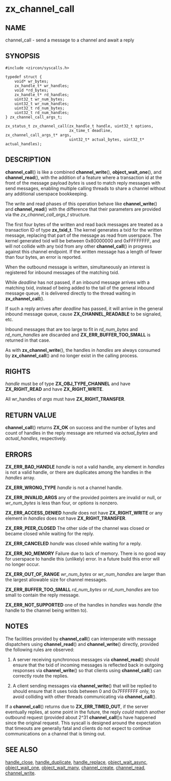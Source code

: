 # zx_channel_call

## NAME

channel_call - send a message to a channel and await a reply

## SYNOPSIS

```
#include <zircon/syscalls.h>

typedef struct {
    void* wr_bytes;
    zx_handle_t* wr_handles;
    void *rd_bytes;
    zx_handle_t* rd_handles;
    uint32_t wr_num_bytes;
    uint32_t wr_num_handles;
    uint32_t rd_num_bytes;
    uint32_t rd_num_handles;
} zx_channel_call_args_t;

zx_status_t zx_channel_call(zx_handle_t handle, uint32_t options,
                            zx_time_t deadline, zx_channel_call_args_t* args,
                            uint32_t* actual_bytes, uint32_t* actual_handles);
```

## DESCRIPTION

**channel_call**() is like a combined **channel_write**(), **object_wait_one**(),
and **channel_read**(), with the addition of a feature where a transaction id at
the front of the message payload *bytes* is used to match reply messages with send
messages, enabling multiple calling threads to share a channel without any additional
userspace bookkeeping.

The write and read phases of this operation behave like **channel_write**() and
**channel_read**() with the difference that their parameters are provided via the
*zx_channel_call_args_t* structure.

The first four bytes of the written and read back messages are treated as a
transaction ID of type **zx_txid_t**.  The kernel generates a txid for the
written message, replacing that part of the message as read from userspace.
The kernel generated txid will be between 0x80000000 and 0xFFFFFFFF, and will
not collide with any txid from any other **channel_call**() in progress against
this channel endpoint.  If the written message has a length of fewer than four
bytes, an error is reported.

When the outbound message is written, simultaneously an interest is registered
for inbound messages of the matching txid.

While *deadline* has not passed, if an inbound message arrives with a matching txid,
instead of being added to the tail of the general inbound message queue, it is delivered
directly to the thread waiting in **zx_channel_call**().

If such a reply arrives after *deadline* has passed, it will arrive in the general
inbound message queue, cause **ZX_CHANNEL_READABLE** to be signaled, etc.

Inbound messages that are too large to fit in *rd_num_bytes* and *rd_num_handles*
are discarded and **ZX_ERR_BUFFER_TOO_SMALL** is returned in that case.

As with **zx_channel_write**(), the handles in *handles* are always consumed by
**zx_channel_call**() and no longer exist in the calling process.

## RIGHTS

<!-- Updated by scripts/update-docs-from-abigen, do not edit this section manually. -->

*handle* must be of type **ZX_OBJ_TYPE_CHANNEL** and have **ZX_RIGHT_READ** and have **ZX_RIGHT_WRITE**.

All wr_handles of *args* must have **ZX_RIGHT_TRANSFER**.

## RETURN VALUE

**channel_call**() returns **ZX_OK** on success and the number of bytes and
count of handles in the reply message are returned via *actual_bytes* and
*actual_handles*, respectively.

## ERRORS

**ZX_ERR_BAD_HANDLE**  *handle* is not a valid handle, any element in
*handles* is not a valid handle, or there are duplicates among the handles
in the *handles* array.

**ZX_ERR_WRONG_TYPE**  *handle* is not a channel handle.

**ZX_ERR_INVALID_ARGS**  any of the provided pointers are invalid or null,
or *wr_num_bytes* is less than four, or *options* is nonzero.

**ZX_ERR_ACCESS_DENIED**  *handle* does not have **ZX_RIGHT_WRITE** or
any element in *handles* does not have **ZX_RIGHT_TRANSFER**.

**ZX_ERR_PEER_CLOSED**  The other side of the channel was closed or became
closed while waiting for the reply.

**ZX_ERR_CANCELED**  *handle* was closed while waiting for a reply.

**ZX_ERR_NO_MEMORY**  Failure due to lack of memory.
There is no good way for userspace to handle this (unlikely) error.
In a future build this error will no longer occur.

**ZX_ERR_OUT_OF_RANGE**  *wr_num_bytes* or *wr_num_handles* are larger than the
largest allowable size for channel messages.

**ZX_ERR_BUFFER_TOO_SMALL**  *rd_num_bytes* or *rd_num_handles* are too small
to contain the reply message.

**ZX_ERR_NOT_SUPPORTED**  one of the handles in *handles* was *handle*
(the handle to the channel being written to).

## NOTES

The facilities provided by **channel_call**() can interoperate with message dispatchers
using **channel_read**() and **channel_write**() directly, provided the following rules
are observed:

1. A server receiving synchronous messages via **channel_read**() should ensure that the
txid of incoming messages is reflected back in outgoing responses via **channel_write**()
so that clients using **channel_call**() can correctly route the replies.

2. A client sending messages via **channel_write**() that will be replied to should ensure
that it uses txids between 0 and 0x7FFFFFFF only, to avoid colliding with other threads
communicating via **channel_call**().

If a **channel_call**() returns due to **ZX_ERR_TIMED_OUT**, if the server eventually replies,
at some point in the future, the reply *could* match another outbound request (provided about
2^31 **channel_call**()s have happened since the original request.  This syscall is designed
around the expectation that timeouts are generally fatal and clients do not expect to continue
communications on a channel that is timing out.

## SEE ALSO

[handle_close](handle_close.md),
[handle_duplicate](handle_duplicate.md),
[handle_replace](handle_replace.md),
[object_wait_async](object_wait_async.md),
[object_wait_one](object_wait_one.md),
[object_wait_many](object_wait_many.md),
[channel_create](channel_create.md),
[channel_read](channel_read.md),
[channel_write](channel_write.md).
